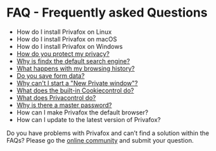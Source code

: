 # FAQ - Frequently asked Questions  

- How do I install Privafox on Linux
- How do I install Privafox on macOS
- How do I install Privafox on Windows
- [How do you protect my privacy?](faq/protectprivacy.md)
- [Why is findx the default search engine?](faq/findxdefault.md)
- [What happens with my browsing history?](faq/browsinghistory.md)
- [Do you save form data?](faq/formdata.md)
- [Why can't I start a "New Private window"?](faq/noprivatewindow.md)
- [What does the built-in Cookiecontrol do?](faq/cookiecontrol.md)
- [What does Privacontrol do?](faq/privacontrol.md)
- [Why is there a master password?](faq/masterpassword.md)
- How can I make Privafox the default browser?
- How can I update to the latest version of Privafox?








Do you have problems with Privafox and can’t find a solution within the FAQs? 
Please go the [online community](https://forum.privacore.com/index.php?p=/categories/privafox) and submit your question.
